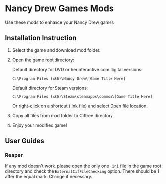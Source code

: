 # Nancy Drew Games Mods

Use these mods to enhance your Nancy Drew games

## Installation Instruction

1. Select the game and download mod folder.

2. Open the game root directory:

    Default directory for DVD or herinteractive.com digital versions:

    `C:\Program Files (x86)\Nancy Drew\[Game Title Here]`

    Default directory for Steam versions:

    `C:\Program Files (x86)\Steam\steamapps\common\[Game Title Here]`

    Or right-click on a shortcut (.lnk file) and select Open file 
    location.

3. Copy all files from mod folder to Ciftree directory.

4. Enjoy your modified game!

## User Guides

### Reaper

If any mod doesn't work, please open the only one `.ini` file in the game root directory and check the `ExternalCifFileChecking` option. There should be 1 after the equal mark. Change if necessary.